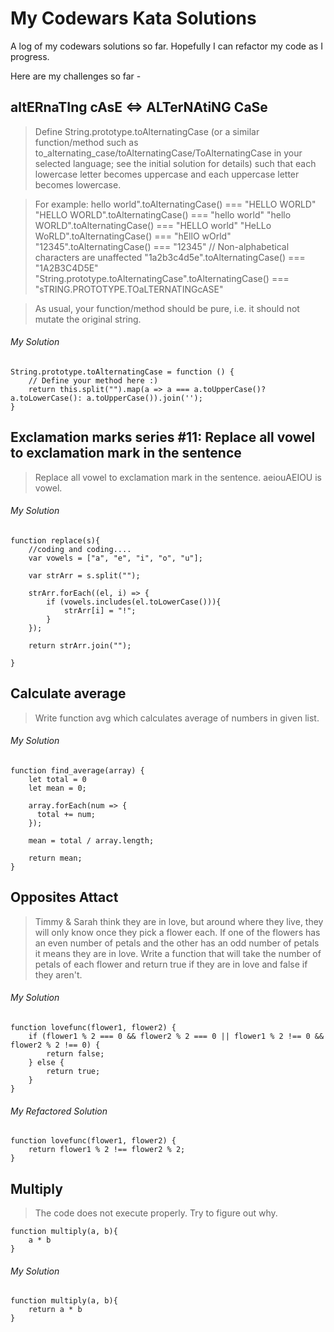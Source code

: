 # My Codewars Kata Solutions

A log of my codewars solutions so far. Hopefully I can refactor my code as I progress. 

Here are my challenges so far - 

## altERnaTIng cAsE <=> ALTerNAtiNG CaSe

> Define String.prototype.toAlternatingCase (or a similar function/method such as to_alternating_case/toAlternatingCase/ToAlternatingCase in your selected language; see the initial solution for details) such that each lowercase letter becomes uppercase and each uppercase letter becomes lowercase. 

> For example:
hello world".toAlternatingCase() === "HELLO WORLD"
"HELLO WORLD".toAlternatingCase() === "hello world"
"hello WORLD".toAlternatingCase() === "HELLO world"
"HeLLo WoRLD".toAlternatingCase() === "hEllO wOrld"
"12345".toAlternatingCase() === "12345" // Non-alphabetical characters are unaffected
"1a2b3c4d5e".toAlternatingCase() === "1A2B3C4D5E"
"String.prototype.toAlternatingCase".toAlternatingCase() === "sTRING.PROTOTYPE.TOaLTERNATINGcASE"

> As usual, your function/method should be pure, i.e. it should not mutate the original string.

###### My Solution

```
String.prototype.toAlternatingCase = function () {
    // Define your method here :)
    return this.split("").map(a => a === a.toUpperCase()? a.toLowerCase(): a.toUpperCase()).join('');
}
```

## Exclamation marks series #11: Replace all vowel to exclamation mark in the sentence

> Replace all vowel to exclamation mark in the sentence. aeiouAEIOU is vowel.

###### My Solution

```
function replace(s){
    //coding and coding....
    var vowels = ["a", "e", "i", "o", "u"];
  
    var strArr = s.split("");
  
    strArr.forEach((el, i) => {
        if (vowels.includes(el.toLowerCase())){
            strArr[i] = "!";
        }
    }); 	
    
    return strArr.join("");	

}
```

## Calculate average

> Write function avg which calculates average of numbers in given list.

###### My Solution

```
function find_average(array) {
    let total = 0
    let mean = 0;
  
    array.forEach(num => {
      total += num;
    });
  
    mean = total / array.length;
    
    return mean;
}
```

## Opposites Attact

> Timmy & Sarah think they are in love, but around where they live, they will only know once they pick a flower each. If one of the flowers has an even number of petals and the other has an odd number of petals it means they are in love. Write a function that will take the number of petals of each flower and return true if they are in love and false if they aren't.

###### My Solution

```
function lovefunc(flower1, flower2) {
    if (flower1 % 2 === 0 && flower2 % 2 === 0 || flower1 % 2 !== 0 && flower2 % 2 !== 0) {
        return false;
    } else {
        return true;
    }
}
```

###### My Refactored Solution

```
function lovefunc(flower1, flower2) {
    return flower1 % 2 !== flower2 % 2;
}
```

## Multiply

> The code does not execute properly. Try to figure out why.

```
function multiply(a, b){
    a * b
}
```

###### My Solution

```
function multiply(a, b){
    return a * b
}
```

